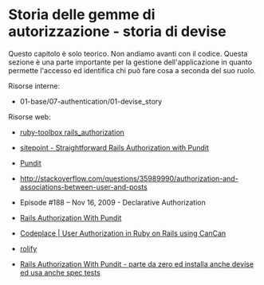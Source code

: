 # Storia delle gemme di autorizzazione - storia di devise

Questo capitolo è solo teorico. Non andiamo avanti con il codice.
Questa sezione è una parte importante per la gestione dell'applicazione in quanto permette l'accesso ed identifica chi può fare cosa a seconda del suo ruolo.


Risorse interne:

* 01-base/07-authentication/01-devise_story


Risorse web:

* [ruby-toolbox rails_authorization](https://www.ruby-toolbox.com/categories/rails_authorization)
* [sitepoint - Straightforward Rails Authorization with Pundit](https://www.sitepoint.com/straightforward-rails-authorization-with-pundit/)
* [Pundit](https://github.com/elabs/pundit)

* http://stackoverflow.com/questions/35989990/authorization-and-associations-between-user-and-posts
* Episode #188 – Nov 16, 2009 - Declarative Authorization

* [Rails Authorization With Pundit](https://www.youtube.com/watch?v=qruGD_8ry7k)
* [Codeplace | User Authorization in Ruby on Rails using CanCan](https://www.youtube.com/watch?v=0ZCvLDZQ5HM)
* [rolify](https://github.com/RolifyCommunity/rolify)

* [Rails Authorization With Pundit - parte da zero ed installa anche devise ed usa anche spec tests](https://www.youtube.com/watch?v=qruGD_8ry7k)
